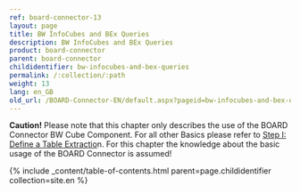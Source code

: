 ```yaml
---
ref: board-connector-13
layout: page
title: BW InfoCubes and BEx Queries
description: BW InfoCubes and BEx Queries
product: board-connector
parent: board-connector
childidentifier: bw-infocubes-and-bex-queries
permalink: /:collection/:path
weight: 13
lang: en_GB
old_url: /BOARD-Connector-EN/default.aspx?pageid=bw-infocubes-and-bex-queries
---
```


**Caution!** Please note that this chapter only describes the use of the BOARD Connector BW Cube Component. For all other Basics please refer to [Step I: Define a Table Extractio](./getting-started-table/step1-define-table-extraction)n. For this chapter the knowledge about the basic usage of  the BOARD Connector is assumed! 

{% include _content/table-of-contents.html parent=page.childidentifier collection=site.en %}
